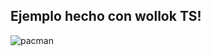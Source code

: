 

## Ejemplo hecho con wollok TS!


![pacman](https://github.com/mnunez-unahur/wollok-ts-pacman/assets/112630074/5715ab92-2a3a-4e4e-ad8f-a59a42e3884b)
